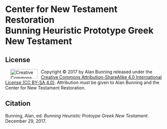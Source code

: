 <h1>Center for New Testament Restoration<br>Bunning Heuristic Prototype Greek New Testament</h1>

<h2>License</h2>
<img alt='Creative Commons License' src="https://licensebuttons.net/l/by-sa/3.0/88x31.png" width="88" height="31" style='margin:0 10px 0 12pt; float:left;'/>
Copyright © 2017 by Alan Bunning released under the <a rel=license href=http://creativecommons.org/licenses/by-sa/4.0/>Creative Commons Attribution-ShareAlike 4.0 International License (CC BY-SA 4.0)</a>. Attribution must be given to Alan Bunning and the Center for New Testament Restoration.

<h2>Citation</h2>
Bunning, Alan, ed. <i>Bunning Heuristic Protoype Greek New Testament</i>. December 29, 2017.
